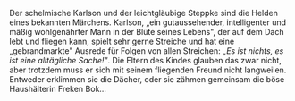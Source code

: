 <p>Der schelmische Karlson und der leichtgläubige Steppke sind die Helden eines bekannten Märchens. Karlson, „ein gutaussehender, intelligenter und mäßig wohlgenährter Mann in der Blüte seines Lebens", der auf dem Dach lebt und fliegen kann, spielt sehr gerne Streiche und hat eine „gebrandmarkte" Ausrede für Folgen von allen Streichen: <i>„Es ist nichts, es ist eine alltägliche Sache!"</i>. Die Eltern des Kindes glauben das zwar nicht, aber trotzdem muss er sich mit seinem fliegenden Freund nicht langweilen. Entweder erklimmen sie die Dächer, oder sie zähmen gemeinsam die böse Haushälterin Freken Bok…</p>
